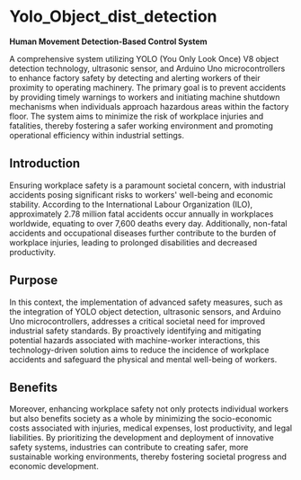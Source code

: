 # Yolo_Object_dist_detection

**Human Movement Detection-Based Control System**

A comprehensive system utilizing YOLO (You Only Look Once) V8 object detection technology, ultrasonic sensor, and Arduino Uno microcontrollers to enhance factory safety by detecting and alerting workers of their proximity to operating machinery. The primary goal is to prevent accidents by providing timely warnings to workers and initiating machine shutdown mechanisms when individuals approach hazardous areas within the factory floor. The system aims to minimize the risk of workplace injuries and fatalities, thereby fostering a safer working environment and promoting operational efficiency within industrial settings.

## Introduction

Ensuring workplace safety is a paramount societal concern, with industrial accidents posing significant risks to workers' well-being and economic stability. According to the International Labour Organization (ILO), approximately 2.78 million fatal accidents occur annually in workplaces worldwide, equating to over 7,600 deaths every day. Additionally, non-fatal accidents and occupational diseases further contribute to the burden of workplace injuries, leading to prolonged disabilities and decreased productivity.

## Purpose

In this context, the implementation of advanced safety measures, such as the integration of YOLO object detection, ultrasonic sensors, and Arduino Uno microcontrollers, addresses a critical societal need for improved industrial safety standards. By proactively identifying and mitigating potential hazards associated with machine-worker interactions, this technology-driven solution aims to reduce the incidence of workplace accidents and safeguard the physical and mental well-being of workers.

## Benefits

Moreover, enhancing workplace safety not only protects individual workers but also benefits society as a whole by minimizing the socio-economic costs associated with injuries, medical expenses, lost productivity, and legal liabilities. By prioritizing the development and deployment of innovative safety systems, industries can contribute to creating safer, more sustainable working environments, thereby fostering societal progress and economic development.
